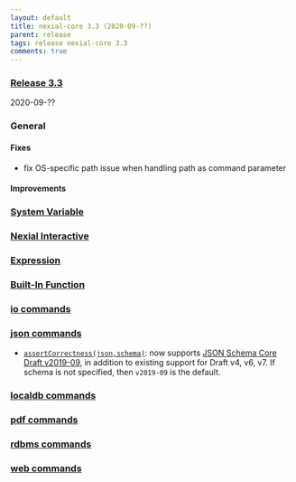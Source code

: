 ```yaml
---
layout: default
title: nexial-core 3.3 (2020-09-??)
parent: release
tags: release nexial-core 3.3
comments: true
---
```


### <a href="https://github.com/nexiality/nexial-core/releases/tag/nexial-core-v3.3_???" class="external-link" target="_nexial_link">Release 3.3</a>
2020-09-??


### General
#### Fixes
- fix OS-specific path issue when handling path as command parameter
#### Improvements


### [System Variable](../systemvars)


### [Nexial Interactive](../interactive)


### [Expression](../expressions)


### [Built-In Function](../functions)


### [io commands](../commands/io)


### [json commands](../commands/json)
- [`assertCorrectness(json,schema)`](../commands/json/assertCorrectness(json,schema)): now supports 
  [JSON Schema Core Draft v2019-09](http://json-schema.org/draft/2019-09/json-schema-core.html), in addition to 
  existing support for Draft v4, v6, v7. If schema is not specified, then `v2019-09` is the default.


### [localdb commands](../commands/localdb)


### [pdf commands](../commands/pdf)


### [rdbms commands](../commands/rdbms)


### [web commands](../commands/web)
